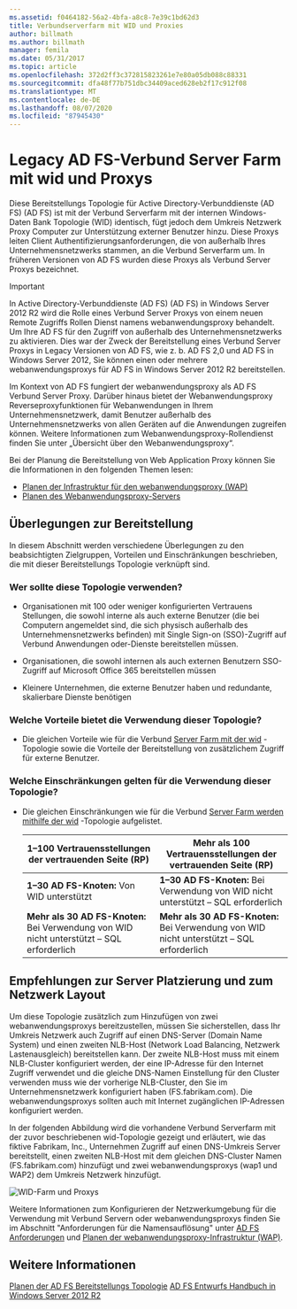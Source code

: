```yaml
---
ms.assetid: f0464182-56a2-4bfa-a8c8-7e39c1bd62d3
title: Verbundserverfarm mit WID und Proxies
author: billmath
ms.author: billmath
manager: femila
ms.date: 05/31/2017
ms.topic: article
ms.openlocfilehash: 372d2ff3c372815823261e7e80a05db088c88331
ms.sourcegitcommit: dfa48f77b751dbc34409aced628eb2f17c912f08
ms.translationtype: MT
ms.contentlocale: de-DE
ms.lasthandoff: 08/07/2020
ms.locfileid: "87945430"
---
```

# <a name="legacy-ad-fs-federation-server-farm-using-wid-and-proxies"></a>Legacy AD FS-Verbund Server Farm mit wid und Proxys

Diese Bereitstellungs Topologie für Active Directory-Verbunddienste (AD FS) (AD FS) ist mit der Verbund Serverfarm mit der internen Windows-Daten Bank Topologie (WID) identisch, fügt jedoch dem Umkreis Netzwerk Proxy Computer zur Unterstützung externer Benutzer hinzu. Diese Proxys leiten Client Authentifizierungsanforderungen, die von außerhalb Ihres Unternehmensnetzwerks stammen, an die Verbund Serverfarm um. In früheren Versionen von AD FS wurden diese Proxys als Verbund Server Proxys bezeichnet.

> [!IMPORTANT]
> In Active Directory-Verbunddienste (AD FS) (AD FS) in Windows Server 2012 R2 wird die Rolle eines Verbund Server Proxys von einem neuen Remote Zugriffs Rollen Dienst namens webanwendungsproxy behandelt. Um Ihre AD FS für den Zugriff von außerhalb des Unternehmensnetzwerks zu aktivieren. Dies war der Zweck der Bereitstellung eines Verbund Server Proxys in Legacy Versionen von AD FS, wie z. b. AD FS 2,0 und AD FS in Windows Server 2012, Sie können einen oder mehrere webanwendungsproxys für AD FS in Windows Server 2012 R2 bereitstellen.
>
> Im Kontext von AD FS fungiert der webanwendungsproxy als AD FS Verbund Server Proxy. Darüber hinaus bietet der Webanwendungsproxy Reverseproxyfunktionen für Webanwendungen in Ihrem Unternehmensnetzwerk, damit Benutzer außerhalb des Unternehmensnetzwerks von allen Geräten auf die Anwendungen zugreifen können. Weitere Informationen zum Webanwendungsproxy-Rollendienst finden Sie unter „Übersicht über den Webanwendungsproxy“.
>
> Bei der Planung die Bereitstellung von Web Application Proxy können Sie die Informationen in den folgenden Themen lesen:
>
> - [Planen der Infrastruktur für den webanwendungsproxy (WAP)](/previous-versions/orphan-topics/ws.11/dn383648(v=ws.11))
> - [Planen des Webanwendungsproxy-Servers](/previous-versions/orphan-topics/ws.11/dn383647(v=ws.11))

## <a name="deployment-considerations"></a>Überlegungen zur Bereitstellung
In diesem Abschnitt werden verschiedene Überlegungen zu den beabsichtigten Zielgruppen, Vorteilen und Einschränkungen beschrieben, die mit dieser Bereitstellungs Topologie verknüpft sind.

### <a name="who-should-use-this-topology"></a>Wer sollte diese Topologie verwenden?

- Organisationen mit 100 oder weniger konfigurierten Vertrauens Stellungen, die sowohl interne als auch externe Benutzer (die bei Computern angemeldet sind, die sich physisch außerhalb des Unternehmensnetzwerks befinden) mit Single Sign-on (SSO)-Zugriff auf Verbund Anwendungen oder-Dienste bereitstellen müssen.

- Organisationen, die sowohl internen als auch externen Benutzern SSO-Zugriff auf Microsoft Office 365 bereitstellen müssen

- Kleinere Unternehmen, die externe Benutzer haben und redundante, skalierbare Dienste benötigen

### <a name="what-are-the-benefits-of-using-this-topology"></a>Welche Vorteile bietet die Verwendung dieser Topologie?

- Die gleichen Vorteile wie für die Verbund [Server Farm mit der wid](Federation-Server-Farm-Using-WID.md) -Topologie sowie die Vorteile der Bereitstellung von zusätzlichem Zugriff für externe Benutzer.

### <a name="what-are-the-limitations-of-using-this-topology"></a>Welche Einschränkungen gelten für die Verwendung dieser Topologie?

- Die gleichen Einschränkungen wie für die Verbund [Server Farm werden mithilfe der wid](Federation-Server-Farm-Using-WID.md) -Topologie aufgelistet.

    | 1–100 Vertrauensstellungen der vertrauenden Seite (RP) | Mehr als 100 Vertrauensstellungen der vertrauenden Seite (RP) |
    |--|--|
    | **1–30 AD FS-Knoten:** Von WID unterstützt | **1–30 AD FS-Knoten:** Bei Verwendung von WID nicht unterstützt – SQL erforderlich |
    | **Mehr als 30 AD FS-Knoten:** Bei Verwendung von WID nicht unterstützt – SQL erforderlich | **Mehr als 30 AD FS-Knoten:** Bei Verwendung von WID nicht unterstützt – SQL erforderlich |

## <a name="server-placement-and-network-layout-recommendations"></a>Empfehlungen zur Server Platzierung und zum Netzwerk Layout
Um diese Topologie zusätzlich zum Hinzufügen von zwei webanwendungsproxys bereitzustellen, müssen Sie sicherstellen, dass Ihr Umkreis Netzwerk auch Zugriff auf einen DNS-Server (Domain Name System) und einen zweiten NLB-Host (Network Load Balancing, Netzwerk Lastenausgleich) bereitstellen kann. Der zweite NLB-Host muss mit einem NLB-Cluster konfiguriert werden, der eine IP-Adresse für den Internet Zugriff verwendet und die gleiche DNS-Namen Einstellung für den Cluster verwenden muss wie der vorherige NLB-Cluster, den Sie im Unternehmensnetzwerk konfiguriert haben (FS.fabrikam.com). Die webanwendungsproxys sollten auch mit Internet zugänglichen IP-Adressen konfiguriert werden.

In der folgenden Abbildung wird die vorhandene Verbund Serverfarm mit der zuvor beschriebenen wid-Topologie gezeigt und erläutert, wie das fiktive Fabrikam, Inc., Unternehmen Zugriff auf einen DNS-Umkreis Server bereitstellt, einen zweiten NLB-Host mit dem gleichen DNS-Cluster Namen (FS.fabrikam.com) hinzufügt und zwei webanwendungsproxys (wap1 und WAP2) dem Umkreis Netzwerk hinzufügt.

![WID-Farm und Proxys](media/WIDFarmADFSBlue.gif)

Weitere Informationen zum Konfigurieren der Netzwerkumgebung für die Verwendung mit Verbund Servern oder webanwendungsproxys finden Sie im Abschnitt "Anforderungen für die Namensauflösung" unter [AD FS Anforderungen](AD-FS-Requirements.md) und [Planen der webanwendungsproxy-Infrastruktur (WAP)](/previous-versions/orphan-topics/ws.11/dn383648(v=ws.11)).

## <a name="see-also"></a>Weitere Informationen
[Planen der AD FS Bereitstellungs Topologie](Plan-Your-AD-FS-Deployment-Topology.md) 
 [AD FS Entwurfs Handbuch in Windows Server 2012 R2](AD-FS-Design-Guide-in-Windows-Server-2012-R2.md)


